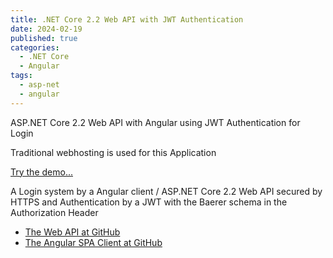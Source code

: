 ```yaml
---
title: .NET Core 2.2 Web API with JWT Authentication
date: 2024-02-19
published: true
categories:
  - .NET Core
  - Angular  
tags:
  - asp-net
  - angular
---
```



ASP.NET Core 2.2 Web API with Angular using JWT Authentication for Login

Traditional webhosting is used for this Application

<a href="https://baerer.auth.client.core.persteenolsen.com" target="_blank" title="Baerer Authentication">Try the demo...</a>

<p>A Login system by a Angular client / ASP.NET Core 2.2 Web API secured by HTTPS and Authentication by a JWT with the Baerer schema in the Authorization Header</p>

<ul>
<li><a href="https://github.com/persteenolsen/aspnet-core-jwt-authentication-api" target="_blank">The Web API at GitHub</a></li>
<li><a href="https://github.com/persteenolsen/angular-jwt-authentication-client" target="_blank">The Angular SPA Client at GitHub</a></li>
</ul>
